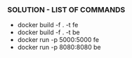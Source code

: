 ### SOLUTION - LIST OF COMMANDS  
- docker build -f  <filename> . -t fe
- docker build -f <filename> . -t be
- docker run -p 5000:5000 fe
- docker run -p 8080:8080 be